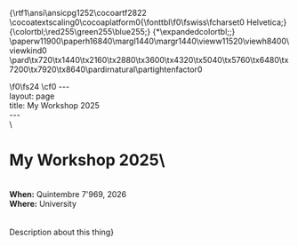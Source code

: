 {\rtf1\ansi\ansicpg1252\cocoartf2822
\cocoatextscaling0\cocoaplatform0{\fonttbl\f0\fswiss\fcharset0 Helvetica;}
{\colortbl;\red255\green255\blue255;}
{\*\expandedcolortbl;;}
\paperw11900\paperh16840\margl1440\margr1440\vieww11520\viewh8400\viewkind0
\pard\tx720\tx1440\tx2160\tx2880\tx3600\tx4320\tx5040\tx5760\tx6480\tx7200\tx7920\tx8640\pardirnatural\partightenfactor0

\f0\fs24 \cf0 ---\
layout: page\
title: My Workshop 2025\
---\
\
# My Workshop 2025\
\
**When:** Quintembre 7\'969, 2026  \
**Where:** University\
\
\
Description about this thing}